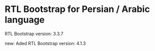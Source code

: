# RTL Bootstrap for Persian / Arabic language

RTL Bootstrap version: 3.3.7

new: Aded RTL Bootstrap version: 4.1.3
